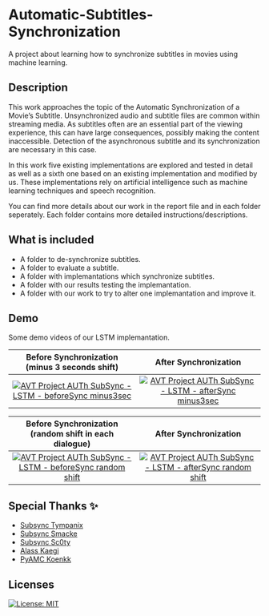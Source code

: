 # Automatic-Subtitles-Synchronization

A project about learning how to synchronize subtitles in movies using machine learning.

## Description
This work approaches the topic of the Automatic Synchronization of a Movie’s Subtitle. Unsynchronized audio and subtitle files are common 
within streaming media. As subtitles often are an essential part of the viewing experience, this can have large consequences, possibly 
making the content inaccessible. Detection of the asynchronous subtitle and its synchronization are necessary in this case.

In this work five existing implementations are explored and tested in detail as well as a sixth one based on an existing implementation and 
modified by us. These implementations rely on artificial intelligence such as machine learning techniques and speech recognition.

You can find more details about our work in the report file and in each folder seperately. Each folder contains more detailed instructions/descriptions.

## What is included

- A folder to de-synchronize subtitles.
- A folder to evaluate a subtitle.
- A folder with implemantations which synchronize subtitles.
- A folder with our results testing the implemantation.
- A folder with our work to try to alter one implemantation and improve it.


## Demo 
Some demo videos of our LSTM implemantation.

Before Synchronization (minus 3 seconds shift) |  After Synchronization
:-------------------------:|:-------------------------:
[![AVT Project AUTh SubSync - LSTM - beforeSync minus3sec](https://img.youtube.com/vi/a8OTsI-eJug/0.jpg)](https://www.youtube.com/watch?v=a8OTsI-eJug)  | [![AVT Project AUTh SubSync - LSTM - afterSync minus3sec](https://img.youtube.com/vi/xZDPxIWOm6c/0.jpg)](https://www.youtube.com/watch?v=xZDPxIWOm6c)

Before Synchronization (random shift in each dialogue) |  After Synchronization
:-------------------------:|:-------------------------:
[![AVT Project AUTh SubSync - LSTM - beforeSync random shift](https://img.youtube.com/vi/9PJcPk_XylQ/0.jpg)](https://www.youtube.com/watch?v=9PJcPk_XylQ)  | [![AVT Project AUTh SubSync - LSTM - afterSync random shift](https://img.youtube.com/vi/oK_NM49ybaA/0.jpg)](https://www.youtube.com/watch?v=oK_NM49ybaA)


## Special Thanks ✨

- [Subsync Tympanix](https://github.com/tympanix/subsync)	
- [Subsync Smacke](https://github.com/smacke/subsync) 	
- [Subsync Sc0ty](https://github.com/sc0ty/subsync)
- [Alass	Kaegi](https://github.com/kaegi/alass)
- [PyAMC Koenkk](https://github.com/imanousar/Automatic-Subtitles-Synchronization/tree/master/Implemantations/6.%20PyAMC)

## Licenses

[![License: MIT](https://img.shields.io/badge/License-MIT-blue.svg)](https://github.com/imanousar/Automatic-Subtitles-Synchronization/blob/master/LICENSE)
